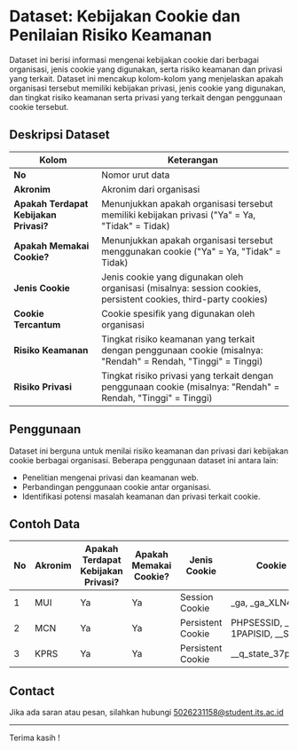 # Dataset: Kebijakan Cookie dan Penilaian Risiko Keamanan

Dataset ini berisi informasi mengenai kebijakan cookie dari berbagai organisasi, jenis cookie yang digunakan, serta risiko keamanan dan privasi yang terkait. Dataset ini mencakup kolom-kolom yang menjelaskan apakah organisasi tersebut memiliki kebijakan privasi, jenis cookie yang digunakan, dan tingkat risiko keamanan serta privasi yang terkait dengan penggunaan cookie tersebut.

## Deskripsi Dataset

| **Kolom**                             | **Keterangan**                                                                                                                                      |
|---------------------------------------|----------------------------------------------------------------------------------------------------------------------------------------------------|
| **No**                                | Nomor urut data                                                                                                                                   |
| **Akronim**                           | Akronim dari organisasi                                                                                                                           |
| **Apakah Terdapat Kebijakan Privasi?**| Menunjukkan apakah organisasi tersebut memiliki kebijakan privasi ("Ya" = Ya, "Tidak" = Tidak)                                                   |
| **Apakah Memakai Cookie?**            | Menunjukkan apakah organisasi tersebut menggunakan cookie ("Ya" = Ya, "Tidak" = Tidak)                                                           |
| **Jenis Cookie**                      | Jenis cookie yang digunakan oleh organisasi (misalnya: session cookies, persistent cookies, third-party cookies)                                  |
| **Cookie Tercantum**                  | Cookie spesifik yang digunakan oleh organisasi                                                                                                     |
| **Risiko Keamanan**                   | Tingkat risiko keamanan yang terkait dengan penggunaan cookie (misalnya: "Rendah" = Rendah, "Tinggi" = Tinggi)                                    |
| **Risiko Privasi**                    | Tingkat risiko privasi yang terkait dengan penggunaan cookie (misalnya: "Rendah" = Rendah, "Tinggi" = Tinggi)                                     |

## Penggunaan

Dataset ini berguna untuk menilai risiko keamanan dan privasi dari kebijakan cookie berbagai organisasi. Beberapa penggunaan dataset ini antara lain:
- Penelitian mengenai privasi dan keamanan web.
- Perbandingan penggunaan cookie antar organisasi.
- Identifikasi potensi masalah keamanan dan privasi terkait cookie.

## Contoh Data

| **No** | **Akronim** | **Apakah Terdapat Kebijakan Privasi?** | **Apakah Memakai Cookie?** | **Jenis Cookie**       | **Cookie Tercantum**                             | **Risiko Keamanan** | **Risiko Privasi** |
|--------|-------------|---------------------------------------|----------------------------|------------------------|-------------------------------------------------|---------------------|--------------------|
| 1      | MUI         | Ya                                    | Ya                         | Session Cookie         | _ga, _ga_XLN4BH7CM3                               | Rendah              | Rendah             |
| 2      | MCN         | Ya                                    | Ya                         | Persistent Cookie      | PHPSESSID, __Secure-1PAPISID, __Secure-1PSID     | Tinggi              | Tinggi             |
| 3      | KPRS        | Ya                                    | Ya                         | Persistent Cookie      | __q_state_37pXYrro6wCZbsU7                       | Tinggi              | Tinggi             |


## Contact

Jika ada saran atau pesan, silahkan hubungi 5026231158@student.its.ac.id

---

Terima kasih !
